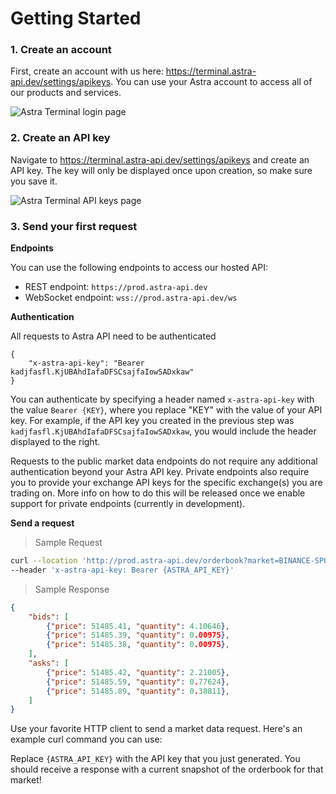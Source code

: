 # Getting Started

### 1. Create an account

First, create an account with us here: <https://terminal.astra-api.dev/settings/apikeys>. You can use your Astra account to access all of our products and services.

![Astra Terminal login page](astra-terminal-login-page.png)


### 2. Create an API key

Navigate to <https://terminal.astra-api.dev/settings/apikeys> and create an API key. The key will only be displayed once upon creation, so make sure you save it.

![Astra Terminal API keys page](astra-terminal-api-keys-page.png)


### 3. Send your first request

**Endpoints**

You can use the following endpoints to access our hosted API:

- REST endpoint: `https://prod.astra-api.dev`
- WebSocket endpoint: `wss://prod.astra-api.dev/ws`


**Authentication**

All requests to Astra API need to be authenticated

```
{
    "x-astra-api-key": "Bearer kadjfasfl.KjUBAhdIafaDFSCsajfaIowSADxkaw"
}
```

You can authenticate by specifying a header named `x-astra-api-key` with the value `Bearer {KEY}`, where you replace "KEY" with the value of your API key. For example, if the API key you created in the previous step was `kadjfasfl.KjUBAhdIafaDFSCsajfaIowSADxkaw`, you would include the header displayed to the right.

Requests to the public market data endpoints do not require any additional authentication beyond your Astra API key. Private endpoints also require you to provide your exchange API keys for the specific exchange(s) you are trading on. More info on how to do this will be released once we enable support for private endpoints (currently in development).

**Send a request**

> Sample Request

```bash
curl --location 'http://prod.astra-api.dev/orderbook?market=BINANCE-SPOT-BTC-USDT' \
--header 'x-astra-api-key: Bearer {ASTRA_API_KEY}'
```

> Sample Response

```json
{
    "bids": [
        {"price": 51485.41, "quantity": 4.10646},
        {"price": 51485.39, "quantity": 0.00975},
        {"price": 51485.38, "quantity": 0.00975},
    ],
    "asks": [
        {"price": 51485.42, "quantity": 2.21005},
        {"price": 51485.59, "quantity": 0.77624},
        {"price": 51485.89, "quantity": 0.38811},
    ]
}
```

Use your favorite HTTP client to send a market data request. Here's an example curl command you can use:

Replace `{ASTRA_API_KEY}` with the API key that you just generated. You should receive a response with a current snapshot of the orderbook for that market!

